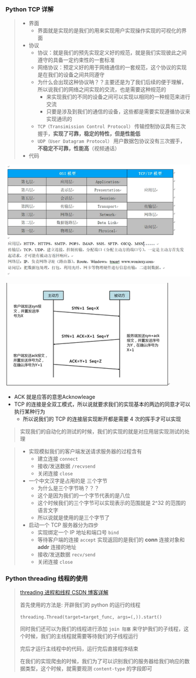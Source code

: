 ### Python TCP 详解

> * 界面
>   * 界面就是实现的是我们的用来实现用户实现操作实现的可视化的界面
> * 协议
>   * 协议：就是我们的预先实现定义好的规范，就是我们实现彼此之间遵守的具备一定约束性的一套标准
>   * 网络协议：预定义好的用于网络通信的一套规范，这个协议的实现是在我们的设备之间共同遵守
>   * 为什么会出现这种协议呐？？主要还是为了我们后续的便于理解，所以说我们的网络之间实现的交流，也是需要这种规范的
>     * 来实现我们的不同的设备之间可以实现以相同的一种规范来进行交流
>     * 只要是涉及到我们的通信的设备，这些都是需要实现遵循协议来实现通讯的
>   * `TCP（Transimission Control Protocol）` 传输控制协议具有三次握手，**实现了可靠，稳定的特性，但是性能低**
>   * `UDP（User Datagram Protocol）` 用户数据包协议没有三次握手，**不稳定不可靠，性能高**（视频通话）
> * 代码

![](./images/img_01.png)

![](./images/img_02.png)

* ACK 就是应答的意思Acknowleage
* TCP 的连接是全双工模式，所以说就要求我们的实现基本的两边的同意才可以执行某种行为
  * 所以说我们的 TCP 的连接层实现断开都是需要 4 次的挥手才可以实现

> 实现我们的自动化的测试的时候，我们的实现的就是对应用层实现测试的处理



> * 实现模拟我们的客户端发送请求服务器的过程含有
>   * 建立连接 `connect`
>   * 接收/发送数据 `/recvsend`
>   * 关闭连接 `close`
> * 一个中文汉字是占用的是 三个字节
>   * 为什么是三个字节呐？？？
>   * 这个是因为我们的一个字节代表的是八位
>   * 这个时候我们的三个字节可以实现表示的范围就是 2^32 的范围的语言文字
>   * 所以说就是使用的是三个字节了
> * 启动一个 TCP 服务器分为四步
>   * 实现绑定一个 IP 地址和端口号 `bind`
>   * 等待客户端的连接 `accept` 实现返回的是我们的 **conn** 连接对象和 **addr** 连接的地址
>   * 接收/发送数据 `recv/send`
>   * 关闭连接 `close`



### Python threading 线程的使用

> [threading 进程和线程 CSDN 博客详解](https://blog.csdn.net/weixin_41662255/article/details/144112049)
>
> 首先使用的方法是: 开辟我们的 python 的运行的线程
>
> `threading.Thread(target=target_func, args=(,)).start()`
>
> 同时我们还可以为我们的线程进行添加 `join 阻塞` 来守护我们的子线程，这个时候，我们的主线程就需要等待我们的子线程运行
>
> 完后才运行主线程中的代码，运行完后直接程序结束
>
> 在我们的实现爬虫的时候，我们为了可以识别我们的服务器给我们响应的数据类型，这个时候，就需要观测 `content-type` 的字段即可